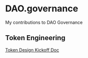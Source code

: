 # DAO.governance
My contributions to DAO Governance 

## Token Engineering
[Token Design Kickoff Doc](https://github.com/DanM3rcurius/NFTDAO.governance/commit/2e721f921a8f104b09047f9f9f286ed8338ab7a2)
